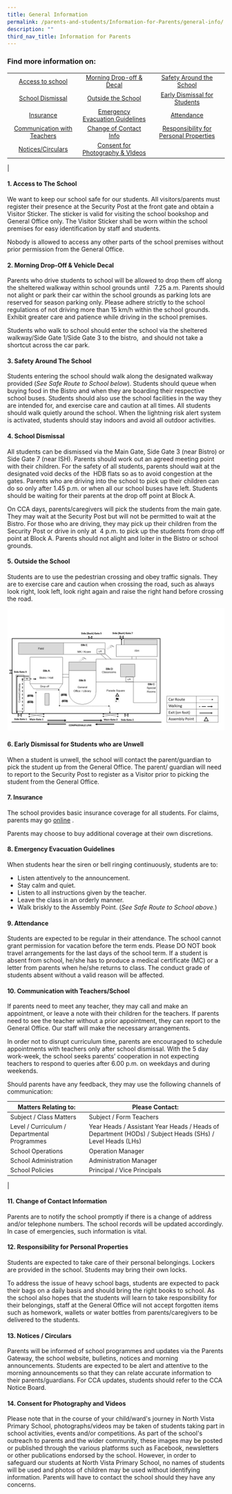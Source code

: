 ```yaml
---
title: General Information
permalink: /parents-and-students/Information-for-Parents/general-info/
description: ""
third_nav_title: Information for Parents
---
```

### Find more information on:

||||
|:---:|:---:|:---:|
| <a href="#access">Access to school</a> | <a href="#morning">Morning Drop-off & Decal<a> | <a href="#safety">Safety Around the School</a> |
| <a href="#dismissal">School Dismissal</a> | <a href="#outside">Outside the School</a> | <a href="#early">Early Dismissal for Students</a> |
| <a href="#insurance">Insurance</a> | <a href="#emergency">Emergency Evacuation Guidelines</a> | <a href="#attendance">Attendance</a> |
| <a href="#communication">Communication with Teachers</a> | <a href="#change">Change of Contact Info</a> | <a href="#responsibility">Responsibility for Personal Properties</a>|
| <a href="#notices">Notices/Circulars</a> | <a href="#consent">Consent for Photography & VIdeos</a> | |
|

####   1\. Access to The School<a name="access"></a>

We want to keep our school safe for our students. All visitors/parents must register their presence at the Security Post at the front gate and obtain a Visitor Sticker. The sticker is valid for visiting the school bookshop and General Office only. The Visitor Sticker shall be worn within the school premises for easy identification by staff and students. 

Nobody is allowed to access any other parts of the school premises without prior permission from the General Office.

#### 2\. Morning Drop-Off & Vehicle Decal<a name="morning"></a>

Parents who drive students to school will be allowed to drop them off along the sheltered walkway within school grounds until   7.25 a.m. Parents should not alight or park their car within the school grounds as parking lots are reserved for season parking only. Please adhere strictly to the school regulations of not driving more than 15 km/h within the school grounds. Exhibit greater care and patience while driving in the school premises.

Students who walk to school should enter the school via the sheltered walkway/Side Gate 1/Side Gate 3 to the bistro,  and should not take a shortcut across the car park.

#### 3\. Safety Around The School<a name="safety"></a>

Students entering the school should walk along the designated walkway provided (_See Safe Route to School below_). Students should queue when buying food in the Bistro and when they are boarding their respective school buses. Students should also use the school facilities in the way they are intended for, and exercise care and caution at all times. All students should walk quietly around the school. When the lightning risk alert system is activated, students should stay indoors and avoid all outdoor activities.

#### 4\. School Dismissal<a name="dismissal"></a>

All students can be dismissed via the Main Gate, Side Gate 3 (near Bistro) or Side Gate 7 (near ISH). Parents should work out an agreed meeting point with their children. For the safety of all students, parents should wait at the designated void decks of the  HDB flats so as to avoid congestion at the gates. Parents who are driving into the school to pick up their children can do so only after 1.45 p.m. or when all our school buses have left. Students should be waiting for their parents at the drop off point at Block A.

On CCA days, parents/caregivers will pick the students from the main gate. They may wait at the Security Post but will not be permitted to wait at the Bistro. For those who are driving, they may pick up their children from the Security Post or drive in only at  4 p.m. to pick up the students from drop off point at Block A. Parents should not alight and loiter in the Bistro or school grounds.


#### 5\. Outside the School<a name="outside"></a>  

Students are to use the pedestrian crossing and obey traffic signals. They are to exercise care and caution when crossing the road, such as always look right, look left, look right again and raise the right hand before crossing the road.

![](/images/Safe%20Route%20to%20School%202022.jpg)

  
#### 6\. Early Dismissal for Students who are Unwell<a name="early"></a>

When a student is unwell, the school will contact the parent/guardian to pick the student up from the General Office. The parent/ guardian will need to report to the Security Post to register as a Visitor prior to picking the student from the General Office.

#### 7\. Insurance<a name="insurance"></a>

The school provides basic insurance coverage for all students. For claims, parents may go [](https://www.northvistapri.moe.edu.sg/)[online](https://studentgpa.incomegroupins.com.sg/#/) .

Parents may choose to buy additional coverage at their own discretions.

#### 8\. Emergency Evacuation Guidelines<a name="emergency"></a>

When students hear the siren or bell ringing continuously, students are to:

*   Listen attentively to the announcement.
*   Stay calm and quiet.
*   Listen to all instructions given by the teacher.
*   Leave the class in an orderly manner.
*   Walk briskly to the Assembly Point. (_See Safe Route to School above._)

#### 9\. Attendance<a name="attendance"></a>

Students are expected to be regular in their attendance. The school cannot grant permission for vacation before the term ends. Please DO NOT book travel arrangements for the last days of the school term. If a student is absent from school, he/she has to produce a medical certificate (MC) or a letter from parents when he/she returns to class. The conduct grade of students absent without a valid reason will be affected.

#### 10\. Communication with Teachers/School<a name="communication"></a>

If parents need to meet any teacher, they may call and make an appointment, or leave a note with their children for the teachers. If parents need to see the teacher without a prior appointment, they can report to the General Office. Our staff will make the necessary arrangements.

In order not to disrupt curriculum time, parents are encouraged to schedule appointments with teachers only after school dismissal. With the 5 day work-week, the school seeks parents’ cooperation in not expecting teachers to respond to queries after 6.00 p.m. on weekdays and during weekends.

Should parents have any feedback, they may use the following channels of communication:

| Matters Relating to: | Please Contact: |
|---|---|
| Subject / Class Matters | Subject / Form Teachers |
| Level / Curriculum / Departmental Programmes | Year Heads / Assistant Year Heads / Heads of Department (HODs) / Subject Heads (SHs) / Level Heads (LHs) |
| School Operations | Operation Manager |
| School Administration | Administration Manager |
| School Policies | Principal / Vice Principals |
|

#### 11\. Change of Contact Information<a name="change"></a>

Parents are to notify the school promptly if there is a change of address and/or telephone numbers. The school records will be updated accordingly. In case of emergencies, such information is vital.

#### 12\. Responsibility for Personal Properties<a name="responsibility"></a>

Students are expected to take care of their personal belongings. Lockers are provided in the school. Students may bring their own locks.

To address the issue of heavy school bags, students are expected to pack their bags on a daily basis and should bring the right books to school. As the school also hopes that the students will learn to take responsibility for their belongings, staff at the General Office will not accept forgotten items such as homework, wallets or water bottles from parents/caregivers to be delivered to the students.  

#### 13\. Notices / Circulars<a name="notices"></a>  

Parents will be informed of school programmes and updates via the Parents Gateway, the school website, bulletins, notices and morning announcements. Students are expected to be alert and attentive to the morning announcements so that they can relate accurate information to their parents/guardians. For CCA updates, students should refer to the CCA Notice Board.

#### 14\. Consent for Photography and Videos<a name="consent"></a>

Please note that in the course of your child/ward's journey in North Vista Primary School, photographs/videos may be taken of students taking part in school activities, events and/or competitions. As part of the school's outreach to parents and the wider community, these images may be posted or published through the various platforms such as Facebook, newsletters or other publications endorsed by the school. However, in order to safeguard our students at North Vista Primary School, no names of students will be used and photos of children may be used without identifying information. Parents will have to contact the school should they have any concerns.